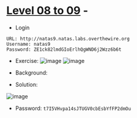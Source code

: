 # [Level 08 to 09](https://overthewire.org/wargames/natas/natas9.html) - 

- Login
```
URL: http://natas9.natas.labs.overthewire.org
Username: natas9
Password: ZE1ck82lmdGIoErlhQgWND6j2Wzz6b6t
```
- Exercise:
![image](https://github.com/user-attachments/assets/4c08799f-9545-46b7-aa8a-26ab048108d9)
![image](https://github.com/user-attachments/assets/a9611c67-0c0c-42bb-9c07-98bb292167bb)

- Background:
- Solution:

![image](https://github.com/user-attachments/assets/03b8edc7-63e3-4d86-a7e5-52b632e0994e)

- Password: `t7I5VHvpa14sJTUGV0cbEsbYfFP2dmOu`

